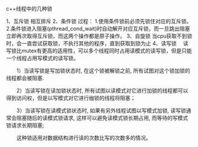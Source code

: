 c++线程中的几种锁

1、互斥锁 相互排斥
2、条件锁 
过程：
1.使用条件锁前必须先锁住对应的互斥锁。
2.条件锁进入阻塞(pthread_cond_wait)时自动解开对应互斥锁，而一旦跳出阻塞立即再次取得互斥锁，而这两个操作都是原子操作。
3、自旋锁
当cpu获取不到锁时，会一直尝试获取锁，不执行其他的程序，直到获取到锁为止
4、读写锁
　读写锁比mutex有更高的适用性，可以多个线程同时占用读模式的读写锁，但是只能一个线程占用写模式的读写锁。

　　1）当读写锁是写加锁状态时, 在这个锁被解锁之前, 所有试图对这个锁加锁的线程都会被阻塞.

　　2）当读写锁在读加锁状态时, 所有试图以读模式对它进行加锁的线程都可以得到访问权，但是以写模式对它进行枷锁的线程将阻塞；

　　3）当读写锁在读模式锁状态时, 如果有另外线程试图以写模式加锁, 读写锁通常会阻塞随后的读模式锁请求, 这样可以避免读模式锁长期占用, 而等待的写模式锁请求长期阻塞;

　　这种锁适用对数据结构进行读的次数比写的次数多的情况。
